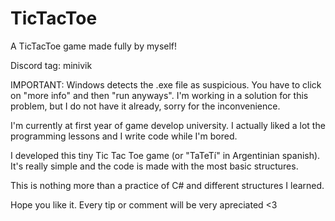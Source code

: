 # TicTacToe
A TicTacToe game made fully by myself!

Discord tag: minivik

IMPORTANT:
Windows detects the .exe file as suspicious. You have to click on "more info" and then "run anyways".
I'm working in a solution for this problem, but I do not have it already, sorry for the inconvenience.

I'm currently at first year of game develop university. I actually liked a lot the programming lessons and I write code while I'm bored.

I developed this tiny Tic Tac Toe game (or "TaTeTí" in Argentinian spanish). It's really simple and the code is made with the most basic structures.

This is nothing more than a practice of C# and different structures I learned.

Hope you like it. Every tip or comment will be very apreciated <3
